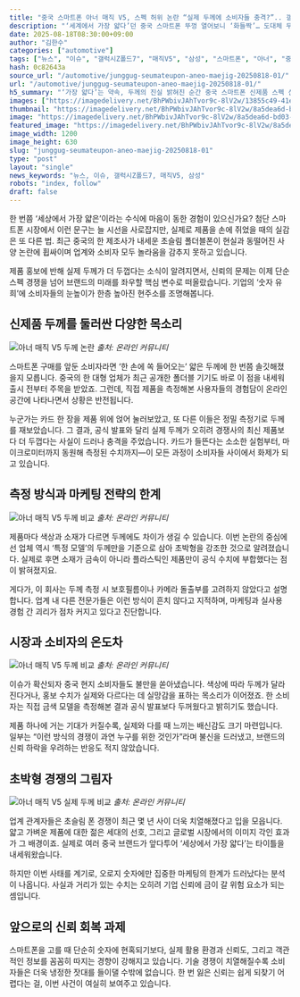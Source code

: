 ```yaml
---
title: "중국 스마트폰 아너 매직 V5, 스펙 허위 논란 “실제 두께에 소비자들 충격?”.. 갤럭시 Z폴드7보다 더 두껍다"
description: "‘세계에서 가장 얇다’던 중국 스마트폰 뚜껑 열어보니 ‘화들짝’… 도대체 무슨 일이 ..."
date: 2025-08-18T08:30:00+09:00
author: "김한수"
categories: ["automotive"]
tags: ["뉴스", "이슈", "갤럭시Z폴드7", "매직V5", "삼성", "스마트폰", "아너", "중국", "폴더블폰", "스펙신뢰위기", "중국브랜드리스크"]
hash: 0c82643a
source_url: "/automotive/junggug-seumateupon-aneo-maejig-20250818-01/"
url: "/automotive/junggug-seumateupon-aneo-maejig-20250818-01/"
h5_summary: "‘가장 얇다’는 약속, 두께의 진실 밝혀진 순간 중국 스마트폰 신제품 스펙 신뢰성 논란 재점화"
images: ["https://imagedelivery.net/BhPWbivJAhTvor9c-8lV2w/13855c49-41ee-4c11-6b8f-5d3fb222b600/public", "https://imagedelivery.net/BhPWbivJAhTvor9c-8lV2w/09907876-0fa3-45b7-c0df-4d904f99db00/public", "https://imagedelivery.net/BhPWbivJAhTvor9c-8lV2w/8a5dea6d-bd03-4ff9-d1c7-f62ecd317500/public", "https://imagedelivery.net/BhPWbivJAhTvor9c-8lV2w/6495cd6e-54aa-44f7-4196-948570d5e000/public", "https://imagedelivery.net/BhPWbivJAhTvor9c-8lV2w/9058bb4a-3073-4ff3-5515-f94bb2764000/public"]
thumbnail: "https://imagedelivery.net/BhPWbivJAhTvor9c-8lV2w/8a5dea6d-bd03-4ff9-d1c7-f62ecd317500/public"
image: "https://imagedelivery.net/BhPWbivJAhTvor9c-8lV2w/8a5dea6d-bd03-4ff9-d1c7-f62ecd317500/public"
featured_image: "https://imagedelivery.net/BhPWbivJAhTvor9c-8lV2w/8a5dea6d-bd03-4ff9-d1c7-f62ecd317500/public"
image_width: 1200
image_height: 630
slug: "junggug-seumateupon-aneo-maejig-20250818-01"
type: "post"
layout: "single"
news_keywords: "뉴스, 이슈, 갤럭시Z폴드7, 매직V5, 삼성"
robots: "index, follow"
draft: false
---
```


한 번쯤 ‘세상에서 가장 얇은’이라는 수식에 마음이 동한 경험이 있으신가요? 첨단 스마트폰 시장에서 이런 문구는 늘 시선을 사로잡지만, 실제로 제품을 손에 쥐었을 때의 실감은 또 다른 법. 최근 중국의 한 제조사가 내세운 초슬림 폴더블폰이 현실과 동떨어진 사양 논란에 휩싸이며 업계와 소비자 모두 놀라움을 감추지 못하고 있습니다.

제품 홍보에 반해 실제 두께가 더 두껍다는 소식이 알려지면서, 신뢰의 문제는 이제 단순 스펙 경쟁을 넘어 브랜드의 미래를 좌우할 핵심 변수로 떠올랐습니다. 기업의 ‘숫자 유희’에 소비자들의 눈높이가 한층 높아진 현주소를 조명해봅니다.

## 신제품 두께를 둘러싼 다양한 목소리

![아너 매직 V5 두께 논란](https://imagedelivery.net/BhPWbivJAhTvor9c-8lV2w/6495cd6e-54aa-44f7-4196-948570d5e000/public)
*출처: 온라인 커뮤니티*


스마트폰 구매를 앞둔 소비자라면 ‘한 손에 쏙 들어오는’ 얇은 두께에 한 번쯤 솔깃해졌을지 모릅니다. 중국의 한 대형 업체가 최근 공개한 폴더블 기기도 바로 이 점을 내세워 출시 전부터 주목을 받았죠. 그런데, 직접 제품을 측정해본 사용자들의 경험담이 온라인 공간에 나타나면서 상황은 반전됩니다.

누군가는 카드 한 장을 제품 위에 얹어 눌러보았고, 또 다른 이들은 정밀 측정기로 두께를 재보았습니다. 그 결과, 공식 발표와 달리 실제 두께가 오히려 경쟁사의 최신 제품보다 더 두껍다는 사실이 드러나 충격을 주었습니다. 카드가 들뜬다는 소소한 실험부터, 마이크로미터까지 동원해 측정된 수치까지—이 모든 과정이 소비자들 사이에서 화제가 되고 있습니다.

## 측정 방식과 마케팅 전략의 한계

![아너 매직 V5 두께 비교](https://imagedelivery.net/BhPWbivJAhTvor9c-8lV2w/13855c49-41ee-4c11-6b8f-5d3fb222b600/public)
*출처: 온라인 커뮤니티*


제품마다 색상과 소재가 다르면 두께에도 차이가 생길 수 있습니다. 이번 논란의 중심에 선 업체 역시 ‘특정 모델’의 두께만을 기준으로 삼아 초박형을 강조한 것으로 알려졌습니다. 실제로 후면 소재가 금속이 아니라 플라스틱인 제품만이 공식 수치에 부합했다는 점이 밝혀졌지요.

게다가, 이 회사는 두께 측정 시 보호필름이나 카메라 돌출부를 고려하지 않았다고 설명합니다. 업계 내 다른 전문가들은 이런 방식이 흔치 않다고 지적하며, 마케팅과 실사용 경험 간 괴리가 점차 커지고 있다고 진단합니다.

## 시장과 소비자의 온도차

![아너 매직 V5 두께 비교](https://imagedelivery.net/BhPWbivJAhTvor9c-8lV2w/9058bb4a-3073-4ff3-5515-f94bb2764000/public)
*출처: 온라인 커뮤니티*


이슈가 확산되자 중국 현지 소비자들도 불만을 쏟아냈습니다. 색상에 따라 두께가 달라진다거나, 홍보 수치가 실제와 다르다는 데 실망감을 표하는 목소리가 이어졌죠. 한 소비자는 직접 금색 모델을 측정해본 결과 공식 발표보다 두꺼웠다고 밝히기도 했습니다.

제품 하나에 거는 기대가 커질수록, 실제와 다를 때 느끼는 배신감도 크기 마련입니다. 일부는 “이런 방식의 경쟁이 과연 누구를 위한 것인가”라며 불신을 드러냈고, 브랜드의 신뢰 하락을 우려하는 반응도 적지 않았습니다.

## 초박형 경쟁의 그림자

![아너 매직 V5 실제 두께 비교](https://imagedelivery.net/BhPWbivJAhTvor9c-8lV2w/09907876-0fa3-45b7-c0df-4d904f99db00/public)
*출처: 온라인 커뮤니티*


업계 관계자들은 초슬림 폰 경쟁이 최근 몇 년 사이 더욱 치열해졌다고 입을 모읍니다. 얇고 가벼운 제품에 대한 젊은 세대의 선호, 그리고 글로벌 시장에서의 이미지 각인 효과가 그 배경이죠. 실제로 여러 중국 브랜드가 앞다투어 ‘세상에서 가장 얇다’는 타이틀을 내세워왔습니다.

하지만 이번 사태를 계기로, 오로지 숫자에만 집중한 마케팅의 한계가 드러났다는 분석이 나옵니다. 사실과 거리가 있는 수치는 오히려 기업 신뢰에 금이 갈 위험 요소가 되는 셈입니다.

## 앞으로의 신뢰 회복 과제

스마트폰을 고를 때 단순히 숫자에 현혹되기보다, 실제 활용 환경과 신뢰도, 그리고 객관적인 정보를 꼼꼼히 따지는 경향이 강해지고 있습니다. 기술 경쟁이 치열해질수록 소비자들은 더욱 냉정한 잣대를 들이댈 수밖에 없습니다. 한 번 잃은 신뢰는 쉽게 되찾기 어렵다는 걸, 이번 사건이 여실히 보여주고 있습니다.
